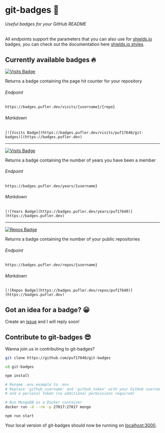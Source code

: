 # git-badges 🎉

###### Useful badges for your GitHub README

All endpoints support the parameters that you can also use for [shields.io](https://shields.io) badges, you can check out the documentation here [shields.io styles](https://shields.io/#styles).

## Currently available badges 🔥

[![Visits Badge](https://badges.pufler.dev/visits/puf17640/git-badges)](https://badges.pufler.dev/visits/puf17640/git-badges)

Returns a badge containing the page hit counter for your repository

###### Endpoint
`https://badges.pufler.dev/visits/{username}/{repo}`

###### Markdown

`[![Visits Badge](https://badges.pufler.dev/visits/puf17640/git-badges)](https://badges.pufler.dev)`

---

[![Visits Badge](https://badges.pufler.dev/years/puf17640)](https://badges.pufler.dev/years/puf17640)
  
Returns a badge containing the number of years you have been a member

###### Endpoint

`https://badges.pufler.dev/years/{username}`

###### Markdown 

`[![Years Badge](https://badges.pufler.dev/years/puf17640)](https://badges.pufler.dev)`

---

[![Repos Badge](https://badges.pufler.dev/repos/puf17640)](https://badges.pufler.dev/repos/puf17640)
  
Returns a badge containing the number of your public repositories

###### Endpoint

`https://badges.pufler.dev/repos/{username}`

###### Markdown

`[![Repos Badge](https://badges.pufler.dev/repos/puf17640)](https://badges.pufler.dev)`

## Got an idea for a badge? 😀

Create an [issue](https://github.com/puf17640/git-badges/issues/new) and I will reply soon!

## Contribute to git-badges 😎

Wanna join us in contributing to git-badges?

```bash
git clone https://github.com/puf17640/git-badges

cd git-badges

npm install

# Rename .env.example to .env
# Replace 'github_username' and 'github_token' with your GitHub username,
# and a personal token (no additional permissions required)

# Run MongoDB as a Docker container 
docker run -d --rm -p 27017:27017 mongo

npm run start
```

Your local version of git-badges should now be running on [localhost:3000](http://localhost:3000).